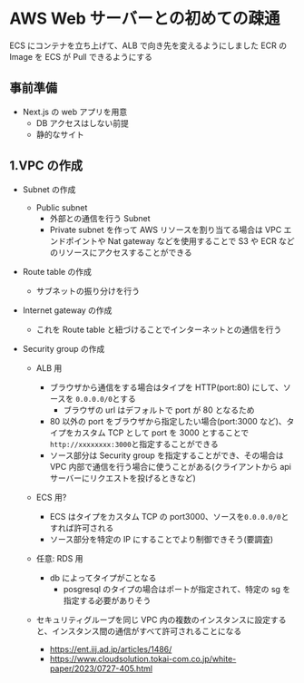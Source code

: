 # AWS Web サーバーとの初めての疎通

ECS にコンテナを立ち上げて、ALB で向き先を変えるようにしました
ECR の Image を ECS が Pull できるようにする

## 事前準備

- Next.js の web アプリを用意
  - DB アクセスはしない前提
  - 静的なサイト

## 1.VPC の作成

- Subnet の作成
  - Public subnet
    - 外部との通信を行う Subnet
    - Private subnet を作って AWS リソースを割り当てる場合は VPC エンドポイントや Nat gateway などを使用することで S3 や ECR などのリソースにアクセスすることができる
- Route table の作成
  - サブネットの振り分けを行う
- Internet gateway の作成
  - これを Route table と紐づけることでインターネットとの通信を行う
- Security group の作成

  - ALB 用
    - ブラウザから通信をする場合はタイプを HTTP(port:80) にして、ソースを `0.0.0.0/0`とする
      - ブラウザの url はデフォルトで port が 80 となるため
    - 80 以外の port をブラウザから指定したい場合(port:3000 など)、タイプをカスタム TCP として port を 3000 とすることで`http://xxxxxxxx:3000`と指定することができる
    - ソース部分は Security group を指定することができ、その場合は VPC 内部で通信を行う場合に使うことがある(クライアントから api サーバーにリクエストを投げるときなど)
  - ECS 用?
    - ECS はタイプをカスタム TCP の port3000、ソースを`0.0.0.0/0`とすれば許可される
    - ソース部分を特定の IP にすることでより制御できそう(要調査)
  - 任意: RDS 用

    - db によってタイプがことなる
      - posgresql のタイプの場合はポートが指定されて、特定の sg を指定する必要がありそう

  - セキュリティグループを同じ VPC 内の複数のインスタンスに設定すると、インスタンス間の通信がすべて許可されることになる
    - https://ent.iij.ad.jp/articles/1486/
    - https://www.cloudsolution.tokai-com.co.jp/white-paper/2023/0727-405.html
